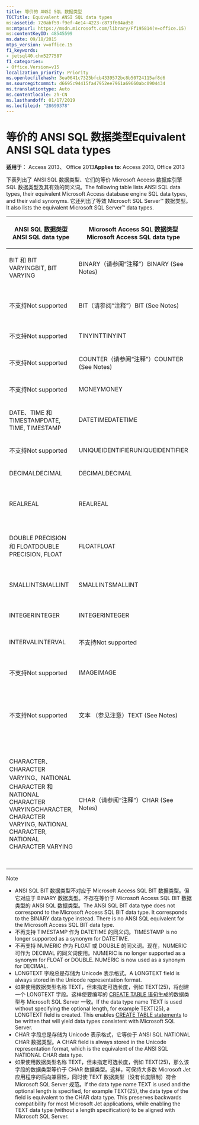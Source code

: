 ```yaml
---
title: 等价的 ANSI SQL 数据类型
TOCTitle: Equivalent ANSI SQL data types
ms:assetid: 720abf59-f9ef-4e14-4223-c873f604ad58
ms:mtpsurl: https://msdn.microsoft.com/library/Ff195814(v=office.15)
ms:contentKeyID: 48545599
ms.date: 09/18/2015
mtps_version: v=office.15
f1_keywords:
- jetsql40.chm5277587
f1_categories:
- Office.Version=v15
localization_priority: Priority
ms.openlocfilehash: 3ea0641c7325bfcb4339572bc8b50724115af8d6
ms.sourcegitcommit: d6695c94415fa47952ee7961a69660abc0904434
ms.translationtype: Auto
ms.contentlocale: zh-CN
ms.lasthandoff: 01/17/2019
ms.locfileid: "28699378"
---
```

# <a name="equivalent-ansi-sql-data-types"></a><span data-ttu-id="08b14-102">等价的 ANSI SQL 数据类型</span><span class="sxs-lookup"><span data-stu-id="08b14-102">Equivalent ANSI SQL data types</span></span>


<span data-ttu-id="08b14-103">**适用于**： Access 2013、 Office 2013</span><span class="sxs-lookup"><span data-stu-id="08b14-103">**Applies to**: Access 2013, Office 2013</span></span>

<span data-ttu-id="08b14-104">下表列出了 ANSI SQL 数据类型、它们的等价 Microsoft Access 数据库引擎 SQL 数据类型及其有效的同义词。</span><span class="sxs-lookup"><span data-stu-id="08b14-104">The following table lists ANSI SQL data types, their equivalent Microsoft Access database engine SQL data types, and their valid synonyms.</span></span> <span data-ttu-id="08b14-105">它还列出了等效 Microsoft SQL Server™ 数据类型。</span><span class="sxs-lookup"><span data-stu-id="08b14-105">It also lists the equivalent Microsoft SQL Server™ data types.</span></span>

<table>
<colgroup>
<col style="width: 25%" />
<col style="width: 25%" />
<col style="width: 25%" />
<col style="width: 25%" />
</colgroup>
<thead>
<tr class="header">
<th><p><span data-ttu-id="08b14-106">ANSI SQL 数据类型</span><span class="sxs-lookup"><span data-stu-id="08b14-106">ANSI SQL data type</span></span></p></th>
<th><p><span data-ttu-id="08b14-107">Microsoft Access SQL 数据类型</span><span class="sxs-lookup"><span data-stu-id="08b14-107">Microsoft Access SQL data type</span></span></p></th>
<th><p><span data-ttu-id="08b14-108">
同义词</span><span class="sxs-lookup"><span data-stu-id="08b14-108">Synonym</span></span></p></th>
<th><p><span data-ttu-id="08b14-109">Microsoft SQL Server 数据类型</span><span class="sxs-lookup"><span data-stu-id="08b14-109">Microsoft SQL Server data type</span></span></p></th>
</tr>
</thead>
<tbody>
<tr class="odd">
<td><p><span data-ttu-id="08b14-110">BIT 和 BIT VARYING</span><span class="sxs-lookup"><span data-stu-id="08b14-110">BIT, BIT VARYING</span></span></p></td>
<td><p><span data-ttu-id="08b14-111">BINARY（请参阅“注释”）</span><span class="sxs-lookup"><span data-stu-id="08b14-111">BINARY (See Notes)</span></span></p></td>
<td><p><span data-ttu-id="08b14-112">VARBINARY、 BINARY VARYING 和 BIT VARYING</span><span class="sxs-lookup"><span data-stu-id="08b14-112">VARBINARY, BINARY VARYING BIT VARYING</span></span></p></td>
<td><p><span data-ttu-id="08b14-113">BINARY 和 VARBINARY</span><span class="sxs-lookup"><span data-stu-id="08b14-113">BINARY, VARBINARY</span></span></p></td>
</tr>
<tr class="even">
<td><p><span data-ttu-id="08b14-114">不支持</span><span class="sxs-lookup"><span data-stu-id="08b14-114">Not supported</span></span></p></td>
<td><p><span data-ttu-id="08b14-115">BIT（请参阅“注释”）</span><span class="sxs-lookup"><span data-stu-id="08b14-115">BIT (See Notes)</span></span></p></td>
<td><p><span data-ttu-id="08b14-116">BOOLEAN、LOGICAL、LOGICAL1 和 YESNO</span><span class="sxs-lookup"><span data-stu-id="08b14-116">BOOLEAN, LOGICAL, LOGICAL1, YESNO</span></span></p></td>
<td><p><span data-ttu-id="08b14-117">BIT</span><span class="sxs-lookup"><span data-stu-id="08b14-117">BIT</span></span></p></td>
</tr>
<tr class="odd">
<td><p><span data-ttu-id="08b14-118">不支持</span><span class="sxs-lookup"><span data-stu-id="08b14-118">Not supported</span></span></p></td>
<td><p><span data-ttu-id="08b14-119">TINYINT</span><span class="sxs-lookup"><span data-stu-id="08b14-119">TINYINT</span></span></p></td>
<td><p><span data-ttu-id="08b14-120">INTEGER1 和 BYTE</span><span class="sxs-lookup"><span data-stu-id="08b14-120">INTEGER1, BYTE</span></span></p></td>
<td><p><span data-ttu-id="08b14-121">TINYINT</span><span class="sxs-lookup"><span data-stu-id="08b14-121">TINYINT</span></span></p></td>
</tr>
<tr class="even">
<td><p><span data-ttu-id="08b14-122">不支持</span><span class="sxs-lookup"><span data-stu-id="08b14-122">Not supported</span></span></p></td>
<td><p><span data-ttu-id="08b14-123">COUNTER（请参阅“注释”）</span><span class="sxs-lookup"><span data-stu-id="08b14-123">COUNTER (See Notes)</span></span></p></td>
<td><p><span data-ttu-id="08b14-124">AUTOINCREMENT</span><span class="sxs-lookup"><span data-stu-id="08b14-124">AUTOINCREMENT</span></span></p></td>
<td><p><span data-ttu-id="08b14-125">（请参阅“注释”）</span><span class="sxs-lookup"><span data-stu-id="08b14-125">(See Notes)</span></span></p></td>
</tr>
<tr class="odd">
<td><p><span data-ttu-id="08b14-126">不支持</span><span class="sxs-lookup"><span data-stu-id="08b14-126">Not supported</span></span></p></td>
<td><p><span data-ttu-id="08b14-127">MONEY</span><span class="sxs-lookup"><span data-stu-id="08b14-127">MONEY</span></span></p></td>
<td><p><span data-ttu-id="08b14-128">CURRENCY</span><span class="sxs-lookup"><span data-stu-id="08b14-128">CURRENCY</span></span></p></td>
<td><p><span data-ttu-id="08b14-129">MONEY</span><span class="sxs-lookup"><span data-stu-id="08b14-129">MONEY</span></span></p></td>
</tr>
<tr class="even">
<td><p><span data-ttu-id="08b14-130">DATE、TIME 和 TIMESTAMP</span><span class="sxs-lookup"><span data-stu-id="08b14-130">DATE, TIME, TIMESTAMP</span></span></p></td>
<td><p><span data-ttu-id="08b14-131">DATETIME</span><span class="sxs-lookup"><span data-stu-id="08b14-131">DATETIME</span></span></p></td>
<td><p><span data-ttu-id="08b14-132">DATE、 TIME （参见注意）</span><span class="sxs-lookup"><span data-stu-id="08b14-132">DATE, TIME (See Notes)</span></span></p></td>
<td><p><span data-ttu-id="08b14-133">DATETIME</span><span class="sxs-lookup"><span data-stu-id="08b14-133">DATETIME</span></span></p></td>
</tr>
<tr class="odd">
<td><p><span data-ttu-id="08b14-134">不支持</span><span class="sxs-lookup"><span data-stu-id="08b14-134">Not supported</span></span></p></td>
<td><p><span data-ttu-id="08b14-135">UNIQUEIDENTIFIER</span><span class="sxs-lookup"><span data-stu-id="08b14-135">UNIQUEIDENTIFIER</span></span></p></td>
<td><p><span data-ttu-id="08b14-136">GUID</span><span class="sxs-lookup"><span data-stu-id="08b14-136">GUID</span></span></p></td>
<td><p><span data-ttu-id="08b14-137">UNIQUEIDENTIFIER</span><span class="sxs-lookup"><span data-stu-id="08b14-137">UNIQUEIDENTIFIER</span></span></p></td>
</tr>
<tr class="even">
<td><p><span data-ttu-id="08b14-138">DECIMAL</span><span class="sxs-lookup"><span data-stu-id="08b14-138">DECIMAL</span></span></p></td>
<td><p><span data-ttu-id="08b14-139">DECIMAL</span><span class="sxs-lookup"><span data-stu-id="08b14-139">DECIMAL</span></span></p></td>
<td><p><span data-ttu-id="08b14-140">NUMERIC 和 DEC</span><span class="sxs-lookup"><span data-stu-id="08b14-140">NUMERIC, DEC</span></span></p></td>
<td><p><span data-ttu-id="08b14-141">DECIMAL</span><span class="sxs-lookup"><span data-stu-id="08b14-141">DECIMAL</span></span></p></td>
</tr>
<tr class="odd">
<td><p><span data-ttu-id="08b14-142">REAL</span><span class="sxs-lookup"><span data-stu-id="08b14-142">REAL</span></span></p></td>
<td><p><span data-ttu-id="08b14-143">REAL</span><span class="sxs-lookup"><span data-stu-id="08b14-143">REAL</span></span></p></td>
<td><p><span data-ttu-id="08b14-144">SINGLE、FLOAT4 和 IEEESINGLE</span><span class="sxs-lookup"><span data-stu-id="08b14-144">SINGLE, FLOAT4, IEEESINGLE</span></span></p></td>
<td><p><span data-ttu-id="08b14-145">REAL</span><span class="sxs-lookup"><span data-stu-id="08b14-145">REAL</span></span></p></td>
</tr>
<tr class="even">
<td><p><span data-ttu-id="08b14-146">DOUBLE PRECISION 和 FLOAT</span><span class="sxs-lookup"><span data-stu-id="08b14-146">DOUBLE PRECISION, FLOAT</span></span></p></td>
<td><p><span data-ttu-id="08b14-147">FLOAT</span><span class="sxs-lookup"><span data-stu-id="08b14-147">FLOAT</span></span></p></td>
<td><p><span data-ttu-id="08b14-148">DOUBLE、FLOAT8、IEEEDOUBLE 和 NUMBER（请参阅“注释”）</span><span class="sxs-lookup"><span data-stu-id="08b14-148">DOUBLE, FLOAT8, IEEEDOUBLE, NUMBER (See Notes)</span></span></p></td>
<td><p><span data-ttu-id="08b14-149">FLOAT</span><span class="sxs-lookup"><span data-stu-id="08b14-149">FLOAT</span></span></p></td>
</tr>
<tr class="odd">
<td><p><span data-ttu-id="08b14-150">SMALLINT</span><span class="sxs-lookup"><span data-stu-id="08b14-150">SMALLINT</span></span></p></td>
<td><p><span data-ttu-id="08b14-151">SMALLINT</span><span class="sxs-lookup"><span data-stu-id="08b14-151">SMALLINT</span></span></p></td>
<td><p><span data-ttu-id="08b14-152">SHORT 和 INTEGER2</span><span class="sxs-lookup"><span data-stu-id="08b14-152">SHORT, INTEGER2</span></span></p></td>
<td><p><span data-ttu-id="08b14-153">SMALLINT</span><span class="sxs-lookup"><span data-stu-id="08b14-153">SMALLINT</span></span></p></td>
</tr>
<tr class="even">
<td><p><span data-ttu-id="08b14-154">INTEGER</span><span class="sxs-lookup"><span data-stu-id="08b14-154">INTEGER</span></span></p></td>
<td><p><span data-ttu-id="08b14-155">INTEGER</span><span class="sxs-lookup"><span data-stu-id="08b14-155">INTEGER</span></span></p></td>
<td><p><span data-ttu-id="08b14-156">LONG、INT 和 INTEGER4</span><span class="sxs-lookup"><span data-stu-id="08b14-156">LONG, INT, INTEGER4</span></span></p></td>
<td><p><span data-ttu-id="08b14-157">INTEGER</span><span class="sxs-lookup"><span data-stu-id="08b14-157">INTEGER</span></span></p></td>
</tr>
<tr class="odd">
<td><p><span data-ttu-id="08b14-158">INTERVAL</span><span class="sxs-lookup"><span data-stu-id="08b14-158">INTERVAL</span></span></p></td>
<td><p><span data-ttu-id="08b14-159">不支持</span><span class="sxs-lookup"><span data-stu-id="08b14-159">Not supported</span></span></p></td>
<td><p></p></td>
<td><p><span data-ttu-id="08b14-160">不支持</span><span class="sxs-lookup"><span data-stu-id="08b14-160">Not supported</span></span></p></td>
</tr>
<tr class="even">
<td><p><span data-ttu-id="08b14-161">不支持</span><span class="sxs-lookup"><span data-stu-id="08b14-161">Not supported</span></span></p></td>
<td><p><span data-ttu-id="08b14-162">IMAGE</span><span class="sxs-lookup"><span data-stu-id="08b14-162">IMAGE</span></span></p></td>
<td><p><span data-ttu-id="08b14-163">LONGBINARY、 GENERAL 和 OLEOBJECT</span><span class="sxs-lookup"><span data-stu-id="08b14-163">LONGBINARY, GENERAL, OLEOBJECT</span></span></p></td>
<td><p><span data-ttu-id="08b14-164">IMAGE</span><span class="sxs-lookup"><span data-stu-id="08b14-164">IMAGE</span></span></p></td>
</tr>
<tr class="odd">
<td><p><span data-ttu-id="08b14-165">不支持</span><span class="sxs-lookup"><span data-stu-id="08b14-165">Not supported</span></span></p></td>
<td><p><span data-ttu-id="08b14-166">文本 （参见注意）</span><span class="sxs-lookup"><span data-stu-id="08b14-166">TEXT (See Notes)</span></span></p></td>
<td><p><span data-ttu-id="08b14-167">LONGTEXT、LONGCHAR、MEMO、NOTE 和 NTEXT（请参阅“注释”）</span><span class="sxs-lookup"><span data-stu-id="08b14-167">LONGTEXT, LONGCHAR, MEMO, NOTE, NTEXT (See Notes)</span></span></p></td>
<td><p><span data-ttu-id="08b14-168">TEXT</span><span class="sxs-lookup"><span data-stu-id="08b14-168">TEXT</span></span></p></td>
</tr>
<tr class="even">
<td><p><span data-ttu-id="08b14-169">CHARACTER、CHARACTER VARYING、NATIONAL CHARACTER 和 NATIONAL CHARACTER VARYING</span><span class="sxs-lookup"><span data-stu-id="08b14-169">CHARACTER, CHARACTER VARYING, NATIONAL CHARACTER, NATIONAL CHARACTER VARYING</span></span></p></td>
<td><p><span data-ttu-id="08b14-170">CHAR（请参阅“注释”）</span><span class="sxs-lookup"><span data-stu-id="08b14-170">CHAR (See Notes)</span></span></p></td>
<td><p><span data-ttu-id="08b14-171">TEXT(n)，ALPHANUMERIC、 CHARACTER、 STRING、 VARCHAR、 CHARACTER VARYING、 NCHAR、 NATIONAL CHARACTER、 NATIONAL CHAR、 NATIONAL CHARACTER VARYING、 NATIONAL CHAR VARYING （参见注意）</span><span class="sxs-lookup"><span data-stu-id="08b14-171">TEXT(n), ALPHANUMERIC, CHARACTER, STRING, VARCHAR, CHARACTER VARYING, NCHAR, NATIONAL CHARACTER, NATIONAL CHAR, NATIONAL CHARACTER VARYING, NATIONAL CHAR VARYING (See Notes)</span></span></p></td>
<td><p><span data-ttu-id="08b14-172">CHAR、VARCHAR、NCHAR 和 NVARCHAR</span><span class="sxs-lookup"><span data-stu-id="08b14-172">CHAR, VARCHAR, NCHAR, NVARCHAR</span></span></p></td>
</tr>
</tbody>
</table>



> [!NOTE]
> - <span data-ttu-id="08b14-p102">ANSI SQL BIT 数据类型不对应于 Microsoft Access SQL BIT 数据类型。但它对应于 BINARY 数据类型。不存在等价于 Microsoft Access SQL BIT 数据类型的 ANSI SQL 数据类型。</span><span class="sxs-lookup"><span data-stu-id="08b14-p102">The ANSI SQL BIT data type does not correspond to the Microsoft Access SQL BIT data type. It corresponds to the BINARY data type instead. There is no ANSI SQL equivalent for the Microsoft Access SQL BIT data type.</span></span>
> - <span data-ttu-id="08b14-176">不再支持 TIMESTAMP 作为 DATETIME 的同义词。</span><span class="sxs-lookup"><span data-stu-id="08b14-176">TIMESTAMP is no longer supported as a synonym for DATETIME.</span></span>
> - <span data-ttu-id="08b14-p103">不再支持 NUMERIC 作为 FLOAT 或 DOUBLE 的同义词。现在，NUMERIC 可作为 DECIMAL 的同义词使用。</span><span class="sxs-lookup"><span data-stu-id="08b14-p103">NUMERIC is no longer supported as a synonym for FLOAT or DOUBLE. NUMERIC is now used as a synonym for DECIMAL.</span></span>
> - <span data-ttu-id="08b14-179">LONGTEXT 字段总是存储为 Unicode 表示格式。</span><span class="sxs-lookup"><span data-stu-id="08b14-179">A LONGTEXT field is always stored in the Unicode representation format.</span></span>
> - <span data-ttu-id="08b14-p104">如果使用数据类型名称 TEXT，但未指定可选长度，例如 TEXT(25)，将创建一个 LONGTEXT 字段。这样使要编写的 [CREATE TABLE 语句](create-table-statement-microsoft-access-sql.md)生成的数据类型与 Microsoft SQL Server 一致。</span><span class="sxs-lookup"><span data-stu-id="08b14-p104">If the data type name TEXT is used without specifying the optional length, for example TEXT(25), a LONGTEXT field is created. This enables [CREATE TABLE statements](create-table-statement-microsoft-access-sql.md) to be written that will yield data types consistent with Microsoft SQL Server.</span></span>
> - <span data-ttu-id="08b14-182">CHAR 字段总是存储为 Unicode 表示格式，它等价于 ANSI SQL NATIONAL CHAR 数据类型。</span><span class="sxs-lookup"><span data-stu-id="08b14-182">A CHAR field is always stored in the Unicode representation format, which is the equivalent of the ANSI SQL NATIONAL CHAR data type.</span></span>
> - <span data-ttu-id="08b14-p105">如果使用数据类型名称 TEXT，但未指定可选长度，例如 TEXT(25)，那么该字段的数据类型等价于 CHAR 数据类型。这样，可保持大多数 Microsoft Jet 应用程序的后向兼容性，同时使 TEXT 数据类型（没有长度限制）符合 Microsoft SQL Server 规范。</span><span class="sxs-lookup"><span data-stu-id="08b14-p105">If the data type name TEXT is used and the optional length is specified, for example TEXT(25), the data type of the field is equivalent to the CHAR data type. This preserves backwards compatibility for most Microsoft Jet applications, while enabling the TEXT data type (without a length specification) to be aligned with Microsoft SQL Server.</span></span>


